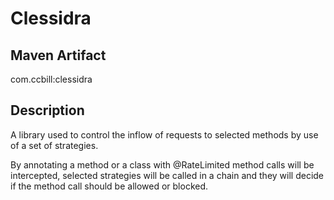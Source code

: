 Clessidra
=========

Maven Artifact
--------------
com.ccbill:clessidra

Description
-----------

A library used to control the inflow of requests to selected methods by use of a set of strategies.

By annotating a method or a class with @RateLimited method calls will be intercepted, selected strategies will be
called in a chain and they will decide if the method call should be allowed or blocked.
